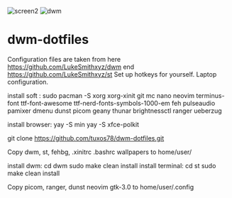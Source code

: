 ![screen2](https://user-images.githubusercontent.com/62457015/208231100-a8103398-6024-4298-aaf8-753a5ecf20ad.png)
![dwm](https://user-images.githubusercontent.com/62457015/206675608-7e57daa5-6399-48b5-a10f-08cc8bb671d6.png)
# dwm-dotfiles
Configuration files are taken from here https://github.com/LukeSmithxyz/dwm end https://github.com/LukeSmithxyz/st
Set up hotkeys for yourself.
Laptop configuration.

install soft
: sudo pacman -S xorg xorg-xinit git mc nano neovim terminus-font ttf-font-awesome ttf-nerd-fonts-symbols-1000-em feh pulseaudio pamixer dmenu dunst picom geany thunar brightnessctl ranger ueberzug

install browser:
yay -S min 
yay -S xfce-polkit

git clone https://github.com/tuxos78/dwm-dotfiles.git

Copy dwm, st, fehbg, .xinitrc .bashrc wallpapers to home/user/  

install dwm:
cd dwm 
sudo make clean install
install terminal:
cd st
sudo make clean install

Copy picom, ranger, dunst neovim gtk-3.0 to home/user/.config


